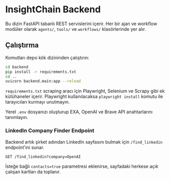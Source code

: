 # InsightChain Backend

Bu dizin FastAPI tabanlı REST servislerini içerir. Her bir ajan ve workflow modüler olarak `agents/`, `tools/` ve `workflows/` klasörlerinde yer alır.

## Çalıştırma
Komutları depo kök dizininden çalıştırın:
```bash
cd backend
pip install -r requirements.txt
cd ..
uvicorn backend.main:app --reload
```

`requirements.txt` scraping aracı için Playwright, Selenium ve Scrapy gibi ek kütühaneler içerir. Playwright kullanılacaksa `playwright install` komutu ile tarayıcıları kurmayı unutmayın.

Yerel `.env` dosyanızı oluşturup EXA, OpenAI ve Brave API anahtarlarını tanımlayın.

### LinkedIn Company Finder Endpoint

Backend artık şirket adından LinkedIn sayfasını bulmak için `/find_linkedin`
endpoint'ini sunar.

```
GET /find_linkedin?company=OpenAI
```

İsteğe bağlı `contacts=true` parametresi eklenirse, sayfadaki herkese açık
çalışan kartları da toplanır.
